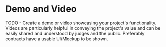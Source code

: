 # Demo and Video

TODO - Create a demo or video showcasing your project's functionality. Videos are particularly helpful in conveying the project's value and can be easily shared and understood by judges and the public. Preferably contracts have a usable UI/Mockup to be shown.
